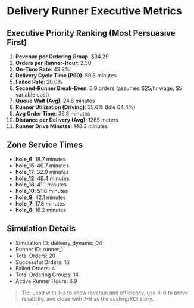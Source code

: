 # Delivery Runner Executive Metrics

## Executive Priority Ranking (Most Persuasive First)
1. **Revenue per Ordering Group**: $34.29
2. **Orders per Runner‑Hour**: 2.30
3. **On‑Time Rate**: 43.8%
4. **Delivery Cycle Time (P90)**: 59.6 minutes
5. **Failed Rate**: 20.0%
6. **Second‑Runner Break‑Even**: 6.9 orders (assumes $25/hr wage, $5 variable cost)
7. **Queue Wait (Avg)**: 24.6 minutes
8. **Runner Utilization (Driving)**: 35.6% (Idle 64.4%)
9. **Avg Order Time**: 36.8 minutes
10. **Distance per Delivery (Avg)**: 1265 meters
11. **Runner Drive Minutes**: 148.3 minutes

## Zone Service Times
- **hole_6**: 18.7 minutes
- **hole_15**: 40.7 minutes
- **hole_17**: 32.0 minutes
- **hole_12**: 48.4 minutes
- **hole_18**: 41.1 minutes
- **hole_10**: 51.8 minutes
- **hole_9**: 42.1 minutes
- **hole_7**: 17.8 minutes
- **hole_8**: 16.2 minutes


## Simulation Details
- Simulation ID: delivery_dynamic_04
- Runner ID: runner_1
- Total Orders: 20
- Successful Orders: 16
- Failed Orders: 4
- Total Ordering Groups: 14
- Active Runner Hours: 6.9

> Tip: Lead with 1–3 to show revenue and efficiency, use 4–6 to prove reliability, and close with 7–8 as the scaling/ROI story.
